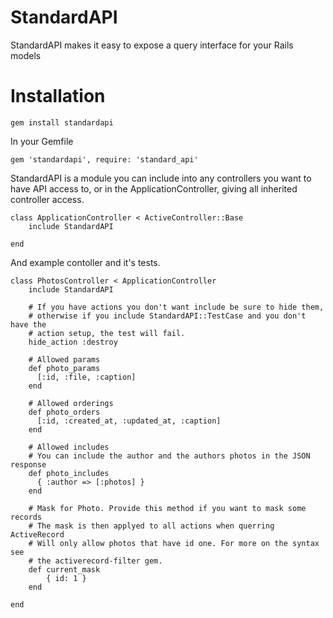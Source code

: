 # StandardAPI

StandardAPI makes it easy to expose a query interface for your Rails models

# Installation

    gem install standardapi

In your Gemfile

    gem 'standardapi', require: 'standard_api'

StandardAPI is a module you can include into any controllers you want to have
API access to, or in the ApplicationController, giving all inherited controller
access.

    class ApplicationController < ActiveController::Base
        include StandardAPI

    end

And example contoller and it's tests.

    class PhotosController < ApplicationController
        include StandardAPI

        # If you have actions you don't want include be sure to hide them,
        # otherwise if you include StandardAPI::TestCase and you don't have the
        # action setup, the test will fail.
        hide_action :destroy

        # Allowed params
        def photo_params
          [:id, :file, :caption]
        end
  
        # Allowed orderings
        def photo_orders
          [:id, :created_at, :updated_at, :caption]
        end

        # Allowed includes
        # You can include the author and the authors photos in the JSON response
        def photo_includes
          { :author => [:photos] }
        end

        # Mask for Photo. Provide this method if you want to mask some records
        # The mask is then applyed to all actions when querring ActiveRecord
        # Will only allow photos that have id one. For more on the syntax see
        # the activerecord-filter gem.
        def current_mask
            { id: 1 }
        end

    end
